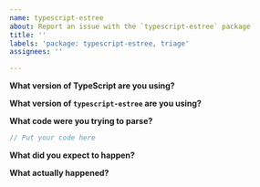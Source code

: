 ```yaml
---
name: typescript-estree
about: Report an issue with the `typescript-estree` package
title: ''
labels: 'package: typescript-estree, triage'
assignees: ''

---
```


**What version of TypeScript are you using?**

**What version of `typescript-estree` are you using?**

**What code were you trying to parse?**

```ts
// Put your code here
```

**What did you expect to happen?**

**What actually happened?**

